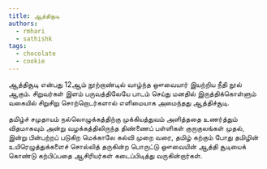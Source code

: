 ```yaml
---
title: ஆத்திசூடி
authors:
  - rmhari
  - sathishk
tags:
  - chocolate
  - cookie
---
```


ஆத்திசூடி என்பது 12ஆம் நூற்றாண்டில் வாழ்ந்த ஔவையார் இயற்றிய நீதி நூல் ஆகும். சிறுவர்கள் இளம் பருவத்திலேயே பாடம் செய்து மனதில் இருத்திக்கொள்ளும் வகையில் சிறுசிறு சொற்றொடர்களால் எளிமையாக அமைந்தது ஆத்திச்சூடி.

தமிழ்ச் சமுதாயம் நல்லொழுக்கத்திற்கு முக்கியத்துவம் அளித்ததை உணர்த்தும் விதமாகவும் அன்று வழக்கத்திலிருந்த திண்ணைப் பள்ளிகள் குருகுலங்கள் முதல், இன்று பின்பற்றப் படுகிற மெக்காலே கல்வி முறை வரை, தமிழ் கற்கும் போது தமிழின் உயிரெழுத்துக்களைச் சொல்லித் தருகின்ற பொருட்டு ஔவையின் ஆத்தி சூடியைக் கொண்டு கற்பிப்பதை ஆசிரியர்கள் கடைப்பிடித்து வருகின்றார்கள்.
